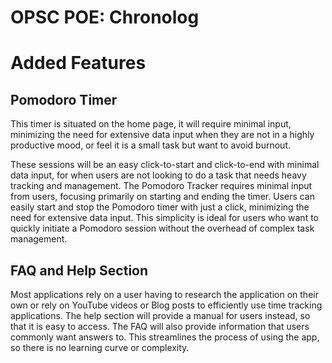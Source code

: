# OPSC POE: Chronolog

# Added Features
## Pomodoro Timer 
This timer is situated on the home page, it will require minimal input, minimizing the need for
extensive data input when they are not in a highly productive mood, or feel it is a small
task but want to avoid burnout. 

These sessions will be an easy click-to-start and click-to-end with minimal data input, for
when users are not looking to do a task that needs heavy tracking and management.
The Pomodoro Tracker requires minimal input from users, focusing primarily on
starting and ending the timer. Users can easily start and stop the Pomodoro timer with
just a click, minimizing the need for extensive data input. This simplicity is ideal for
users who want to quickly initiate a Pomodoro session without the overhead of
complex task management.

## FAQ and Help Section
Most applications rely on a user having to research the application on their own or rely
on YouTube videos or Blog posts to efficiently use time tracking applications. The help
section will provide a manual for users instead, so that it is easy to access. The FAQ
will also provide information that users commonly want answers to. This streamlines
the process of using the app, so there is no learning curve or complexity.

